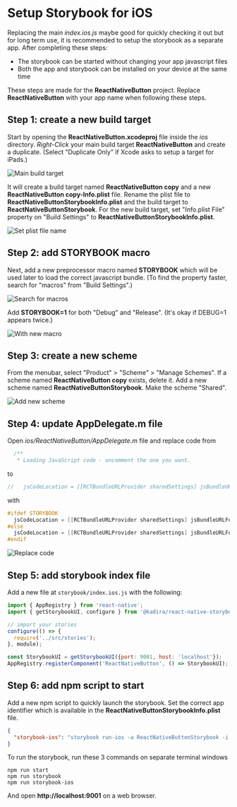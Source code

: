 # Setup Storybook for iOS

Replacing the main *index.ios.js* maybe good for quickly checking it out but for long term use, it is recommended to setup the storybook as a separate app. After completing these steps:

- The storybook can be started without changing your app javascript files
- Both the app and storybook can be installed on your device at the same time

These steps are made for the **ReactNativeButton** project. Replace **ReactNativeButton** with your app name when following these steps.

## Step 1: create a new build target

Start by opening the **ReactNativeButton.xcodeproj** file inside the *ios* directory. *Right-Click* your main build target **ReactNativeButton** and create a duplicate. (Select "Duplicate Only" if Xcode asks to setup a target for iPads.)

![Main build target](assets/setup-ios/step-1-main-build-target.png)

It will create a build target named **ReactNativeButton copy** and a new **ReactNativeButton copy-Info.plist** file. Rename the plist file to **ReactNativeButtonStorybookInfo.plist** and the build target to **ReactNativeButtonStorybook**. For the new build target, set "Info.plist File" property on "Build Settings" to **ReactNativeButtonStorybookInfo.plist**.

![Set plist file name](assets/setup-ios/step-1-set-plist-name.png)

## Step 2: add STORYBOOK macro

Next, add a new preprocessor macro named **STORYBOOK** which will be used later to load the correct javascript bundle. (To find the property faster, search for "macros" from "Build Settings".)

![Search for macros](assets/setup-ios/step-2-search-for-macros.png)

Add **STORYBOOK=1** for both "Debug" and "Release". (It's okay if DEBUG=1 appears twice.)

![With new macro](assets/setup-ios/step-2-with-new-macro.png)

## Step 3: create a new scheme

From the menubar, select "Product" > "Scheme" > "Manage Schemes". If a scheme named **ReactNativeButton copy** exists, delete it. Add a new scheme named **ReactNativeButtonStorybook**. Make the scheme "Shared".

![Add new scheme](assets/setup-ios/step-3-add-new-scheme.png)

## Step 4: update AppDelegate.m file

Open *ios/ReactNativeButton/AppDelegate.m* file and replace code from

```objective-c
  /**
   * Loading JavaScript code - uncomment the one you want.
```

to

```objective-c
//   jsCodeLocation = [[RCTBundleURLProvider sharedSettings] jsBundleURLForBundleRoot:@"index.ios" fallbackResource:nil];
```

with

```objective-c
#ifdef STORYBOOK
  jsCodeLocation = [[RCTBundleURLProvider sharedSettings] jsBundleURLForBundleRoot:@"storybook/index.ios" fallbackResource:nil];
#else
  jsCodeLocation = [[RCTBundleURLProvider sharedSettings] jsBundleURLForBundleRoot:@"index.ios" fallbackResource:nil];
#endif
```

![Replace code](assets/setup-ios/step-4-replace-location.png)

## Step 5: add storybook index file

Add a new file at `storybook/index.ios.js` with the following:

```js
import { AppRegistry } from 'react-native';
import { getStorybookUI, configure } from '@kadira/react-native-storybook';

// import your stories
configure(() => {
  require('../src/stories');
}, module);

const StorybookUI = getStorybookUI({port: 9001, host: 'localhost'});
AppRegistry.registerComponent('ReactNativeButton', () => StorybookUI); // NB: NOT ReactNativeButtonStorybook
```

## Step 6: add npm script to start

Add a new npm script to quickly launch the storybook. Set the correct app identifier which is available in the **ReactNativeButtonStorybookInfo.plist** file.

```json
{
  "storybook-ios": "storybook run-ios -a ReactNativeButtonStorybook -i org.reactjs.native.example.ReactNativeButtonStorybook"
}
```

To run the storybook, run these 3 commands on separate terminal windows

```
npm run start
npm run storybook
npm run storybook-ios
```

And open **http://localhost:9001** on a web browser.
